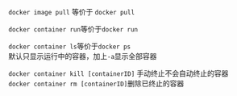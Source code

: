 `docker image pull` 等价于 `docker pull`

`docker container run`等价于`docker run`  

`docker container ls`等价于`docker ps`  
默认只显示运行中的容器，加上`-a`显示全部容器

`docker container kill [containerID]` 手动终止不会自动终止的容器  
`docker container rm [containerID]`删除已终止的容器